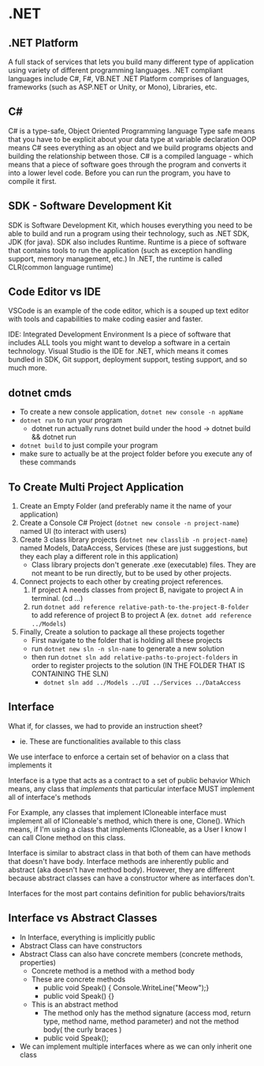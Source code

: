 # .NET

## .NET Platform
A full stack of services that lets you build many different type of application using variety of different programming languages.
.NET compliant languages include C#, F#, VB.NET
.NET Platform comprises of languages, frameworks (such as ASP.NET or Unity, or Mono), Libraries, etc.

## C# 
C# is a type-safe, Object Oriented Programming language
Type safe means that you have to be explicit about your data type at variable declaration
OOP means C# sees everything as an object and we build programs objects and building the relationship between those.
C# is a compiled language - which means that a piece of software goes through the program and converts it into a lower level code. Before you can run the program, you have to compile it first.

## SDK - Software Development Kit
SDK is Software Development Kit, which houses everything you need to be able to build and run a program using their technology, such as .NET SDK, JDK (for java).
SDK also includes Runtime. Runtime is a piece of software that contains tools to run the application (such as exception handling support, memory management, etc.)
In .NET, the runtime is called CLR(common language runtime)

## Code Editor vs IDE
VSCode is an example of the code editor, which is a souped up text editor with tools and capabilities to make coding easier and faster.

IDE: Integrated Development Environment
Is a piece of software that includes ALL tools you might want to develop a software in a certain technology. Visual Studio is the IDE for .NET, which means it comes bundled in SDK, Git support, deployment support, testing support, and so much more.

## dotnet cmds
- To create a new console application, `dotnet new console -n appName`
- `dotnet run` to run your program
    - dotnet run actually runs dotnet build under the hood -> dotnet build && dotnet run
- `dotnet build` to just compile your program
- make sure to actually be at the project folder before you execute any of these commands

## To Create Multi Project Application
1. Create an Empty Folder (and preferably name it the name of your application)
2. Create a Console C# Project (`dotnet new console -n project-name`) named UI (to interact with users)
3. Create 3 class library projects (`dotnet new classlib -n project-name`) named Models, DataAccess, Services (these are just suggestions, but they each play a different role in this application)
    - Class library projects don't generate .exe (executable) files. They are not meant to be run directly, but to be used by other projects.
4. Connect projects to each other by creating project references.
    1. If project A needs classes from project B, navigate to project A in terminal. (cd ...)
    2. run `dotnet add reference relative-path-to-the-project-B-folder` to add reference of project B to project A (ex. `dotnet add reference ../Models`)
5. Finally, Create a solution to package all these projects together
    - First navigate to the folder that is holding all these projects
    - run `dotnet new sln -n sln-name` to generate a new solution
    - then run `dotnet sln add relative-paths-to-project-folders` in order to register projects to the solution (IN THE FOLDER THAT IS CONTAINING THE SLN)
        - `dotnet sln add ../Models ../UI ../Services ../DataAccess`


## Interface
What if, for classes, we had to provide an instruction sheet?
- ie. These are functionalities available to this class

We use interface to enforce a certain set of behavior on a class that implements it

Interface is a type that acts as a contract to a set of public behavior
Which means, any class that _implements_ that particular interface MUST implement all of interface's methods

For Example, any classes that implement ICloneable interface must implement all of ICloneable's method, which there is one, Clone().
Which means, if I'm using a class that implements ICloneable, as a User I know I can call Clone method on this class.

Interface is similar to abstract class in that both of them can have methods that doesn't have body. Interface methods are inherently public and abstract (aka doesn't have method body). However, they are different because abstract classes can have a constructor where as interfaces don't.

Interfaces for the most part contains definition for public behaviors/traits

## Interface vs Abstract Classes
- In Interface, everything is implicitly public
- Abstract Class can have constructors
- Abstract Class can also have concrete members (concrete methods, properties)
    - Concrete method is a method with a method body
    - These are concrete methods
        - public void Speak() { Console.WriteLine("Meow");}
        - public void Speak() {}
    - This is an abstract method
        - The method only has the method signature (access mod, return type, method name, method parameter) and not the method body( the curly braces )
        - public void Speak();
- We can implement multiple interfaces where as we can only inherit one class
